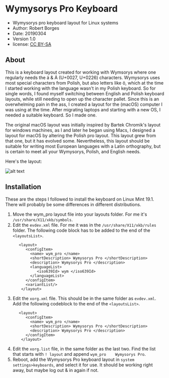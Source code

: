Wymysorys Pro Keyboard
======================
* Wymysorys pro keyboard layout for Linux systems
* Author: Robert Borges
* Date: 20190304
* Version 1.0
* license: [CC BY-SA](https://creativecommons.org/licenses/by-sa/3.0/)

About
-----
This is a keyboard layout created for working with Wymsorys where one regularly needs the ȧ & Ȧ (U+0027, U+0226) characters. Wymysorys uses most special characters from Polish, but also letters like ö, which at the time I started working with the language wasn't in my Polish keyboard. So for single words, I found myself switching between English and Polish keyboard layouts, while still needing to open up the character pallet. Since this is an overwhelming pain in the ass, I created a layout for the (macOS) computer I was using at the time. After migrating laptops and starting with a new OS, I needed a suitable keyboard. So I made one.

The original macOS layout was initially inspired by Bartek Chromik's layout for windows machines, as I and later he began using Macs, I designed a layout for macOS by altering the Polish pro layout. This layout grew from that one, but it has evolved some. Nevertheless, this layout should be suitable for writing most European languages with a Latin orthography, but is certain to meet all your Wymysorys, Polish, and English needs.

Here's the layout:

![alt text](https://github.com/Baabob/Wymysorys_pro_KB/wym_pro_layout.png "layout")


Installation
------------
These are the steps I followed to install the keyboard on Linux Mint 19.1. There will probably be some differences in different distributions. 

1. Move the wym_pro layout file into your layouts folder. For me it's `/usr/share/X11/xkb/symbols`.
2. Edit the `evdev.xml` file. For me it was in the `/usr/share/X11/xkb/rules` folder. The following code block has to be added to the end of the `<layoutsList>`.
```
      <layout>
         <configItem>
           <name> wym_pro </name>
           <shortDescription> Wymysorys Pro </shortDescription>
           <description> Wymysorys Pro </description>
           <languageList>
              <iso639Id> wym </iso639Id>
           </languageList>
         </configItem>
         <variantList/>
       </layout>
```
3. Edit the `xorg.xml` file. This should be in the same folder as `evdev.xml`. Add the following codeblock to the end of the  `<layoutsList>`.
```
      <layout>
         <configItem>
           <name> wym_pro </name>
           <shortDescription> Wymysorys Pro </shortDescription>
           <description> Wymysorys Pro </description>
         </configItem>
       </layout>
```
4. Edit the `xorg.list` file, in the same folder as the last two. Find the list that starts with `! layout` and append `wym_pro    Wymysorys Pro`.
5. Reboot, add the Wymysorys Pro keyboard layout in `system settings>keyboards`, and select it for use. It should be working right away, but maybe log out & in again if not. 